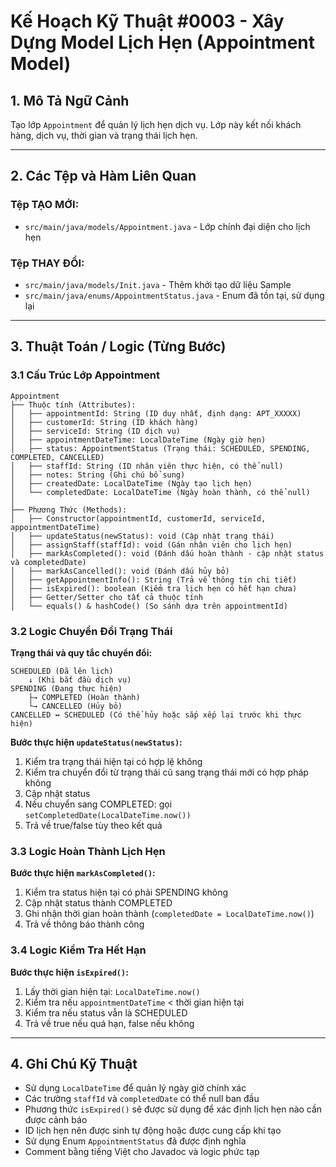 # Kế Hoạch Kỹ Thuật #0003 - Xây Dựng Model Lịch Hẹn (Appointment Model)

## 1. Mô Tả Ngữ Cảnh

Tạo lớp `Appointment` để quản lý lịch hẹn dịch vụ. Lớp này kết nối khách hàng, dịch vụ, thời gian và trạng thái lịch hẹn.

---

## 2. Các Tệp và Hàm Liên Quan

### Tệp TẠO MỚI:

- `src/main/java/models/Appointment.java` - Lớp chính đại diện cho lịch hẹn

### Tệp THAY ĐỔI:

- `src/main/java/models/Init.java` - Thêm khởi tạo dữ liệu Sample
- `src/main/java/enums/AppointmentStatus.java` - Enum đã tồn tại, sử dụng lại

---

## 3. Thuật Toán / Logic (Từng Bước)

### 3.1 Cấu Trúc Lớp Appointment

```
Appointment
├── Thuộc tính (Attributes):
│   ├── appointmentId: String (ID duy nhất, định dạng: APT_XXXXX)
│   ├── customerId: String (ID khách hàng)
│   ├── serviceId: String (ID dịch vụ)
│   ├── appointmentDateTime: LocalDateTime (Ngày giờ hẹn)
│   ├── status: AppointmentStatus (Trạng thái: SCHEDULED, SPENDING, COMPLETED, CANCELLED)
│   ├── staffId: String (ID nhân viên thực hiện, có thể null)
│   ├── notes: String (Ghi chú bổ sung)
│   ├── createdDate: LocalDateTime (Ngày tạo lịch hẹn)
│   └── completedDate: LocalDateTime (Ngày hoàn thành, có thể null)
│
├── Phương Thức (Methods):
│   ├── Constructor(appointmentId, customerId, serviceId, appointmentDateTime)
│   ├── updateStatus(newStatus): void (Cập nhật trạng thái)
│   ├── assignStaff(staffId): void (Gán nhân viên cho lịch hẹn)
│   ├── markAsCompleted(): void (Đánh dấu hoàn thành - cập nhật status và completedDate)
│   ├── markAsCancelled(): void (Đánh dấu hủy bỏ)
│   ├── getAppointmentInfo(): String (Trả về thông tin chi tiết)
│   ├── isExpired(): boolean (Kiểm tra lịch hẹn có hết hạn chưa)
│   ├── Getter/Setter cho tất cả thuộc tính
│   └── equals() & hashCode() (So sánh dựa trên appointmentId)
```

### 3.2 Logic Chuyển Đổi Trạng Thái

**Trạng thái và quy tắc chuyển đổi:**

```
SCHEDULED (Đã lên lịch)
    ↓ (Khi bắt đầu dịch vụ)
SPENDING (Đang thực hiện)
    ├→ COMPLETED (Hoàn thành)
    └→ CANCELLED (Hủy bỏ)
CANCELLED ↔ SCHEDULED (Có thể hủy hoặc sắp xếp lại trước khi thực hiện)
```

**Bước thực hiện `updateStatus(newStatus)`:**

1. Kiểm tra trạng thái hiện tại có hợp lệ không
2. Kiểm tra chuyển đổi từ trạng thái cũ sang trạng thái mới có hợp pháp không
3. Cập nhật status
4. Nếu chuyển sang COMPLETED: gọi `setCompletedDate(LocalDateTime.now())`
5. Trả về true/false tùy theo kết quả

### 3.3 Logic Hoàn Thành Lịch Hẹn

**Bước thực hiện `markAsCompleted()`:**

1. Kiểm tra status hiện tại có phải SPENDING không
2. Cập nhật status thành COMPLETED
3. Ghi nhận thời gian hoàn thành (`completedDate = LocalDateTime.now()`)
4. Trả về thông báo thành công

### 3.4 Logic Kiểm Tra Hết Hạn

**Bước thực hiện `isExpired()`:**

1. Lấy thời gian hiện tại: `LocalDateTime.now()`
2. Kiểm tra nếu `appointmentDateTime` < thời gian hiện tại
3. Kiểm tra nếu status vẫn là SCHEDULED
4. Trả về true nếu quá hạn, false nếu không

---

## 4. Ghi Chú Kỹ Thuật

- Sử dụng `LocalDateTime` để quản lý ngày giờ chính xác
- Các trường `staffId` và `completedDate` có thể null ban đầu
- Phương thức `isExpired()` sẽ được sử dụng để xác định lịch hẹn nào cần được cảnh báo
- ID lịch hẹn nên được sinh tự động hoặc được cung cấp khi tạo
- Sử dụng Enum `AppointmentStatus` đã được định nghĩa
- Comment bằng tiếng Việt cho Javadoc và logic phức tạp
